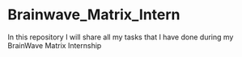 # Brainwave_Matrix_Intern
In this repository I will share all my tasks that I have done during my BrainWave Matrix Internship
